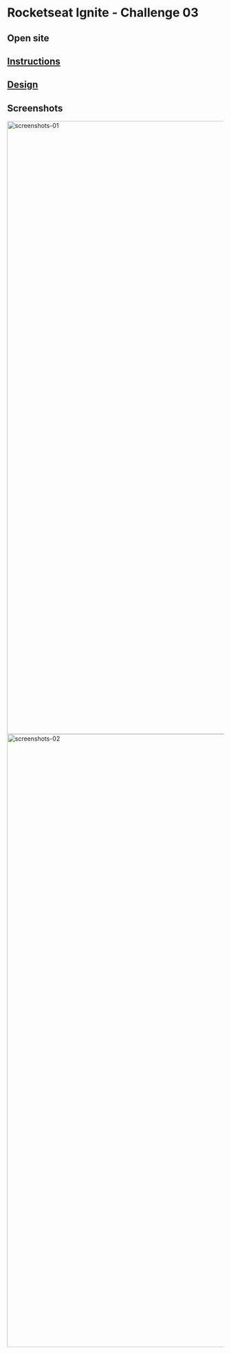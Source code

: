 # Rocketseat Ignite - Challenge 03

## Open site

## [Instructions](https://efficient-sloth-d85.notion.site/Desafio-03-Github-Blog-13593953670346908462ddc648d42cf1)

## [Design](<https://www.figma.com/file/aHMiEONzOlwqqtozeubLbm/GitHub-Blog-(Community)-(Copy)>)

## Screenshots

<img width="1425" alt="screenshots-01" src="https://user-images.githubusercontent.com/20797306/186026874-1a12c9f9-ecf3-404d-91aa-98c57e3f832b.png">

<img width="1425" alt="screenshots-02" src="https://user-images.githubusercontent.com/20797306/186026882-761aaa27-a92f-48c1-9587-8bc574a7d9c7.png">
